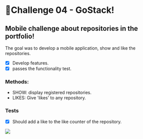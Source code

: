 # 🚀Challenge 04 - GoStack!

## Mobile challenge about repositories in the portfolio!
The goal was to develop a mobile application, show and like the repositories.
- [X] Develop features.
- [X] passes the functionality test.

### Methods:
- SHOW: display registered repositories.
- LIKES: Give 'likes' to any repository.

### Tests
- [X] Should add a like to the like counter of the repository.

![](https://github.com/jenifferazevedo/gostack-challenge02/blob/master/docs/mobile.JPG)